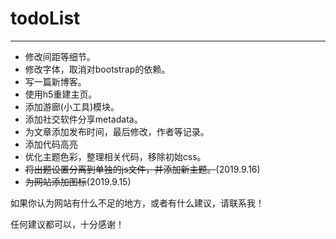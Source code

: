 # todoList
---
* 修改间距等细节。
* 修改字体，取消对bootstrap的依赖。
* 写一篇新博客。
* 使用h5重建主页。
* 添加游廊(小工具)模块。
* 添加社交软件分享metadata。
* 为文章添加发布时间，最后修改，作者等记录。
* 添加代码高亮
* 优化主题色彩，整理相关代码，移除初始css。
* ~~将出题设置分离到单独的js文件，并添加新主题。~~(2019.9.16)
* ~~为网站添加图标~~(2019.9.15)

如果你认为网站有什么不足的地方，或者有什么建议，请联系我！

任何建议都可以，十分感谢！